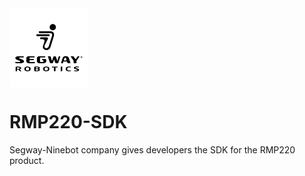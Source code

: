<img src="./Pictures/segway-robotics_logo.png" width="25%" align=center>

# RMP220-SDK

Segway-Ninebot company gives developers the SDK for the RMP220 product.

